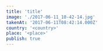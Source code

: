 ```yaml
---
title: 'title'
image: './2017-06-11_10-42-14.jpg'
takenAt: '2017-06-11T08:42:14.000Z'
country: '<country>'
place: '<place>'
publish: true
---
```

